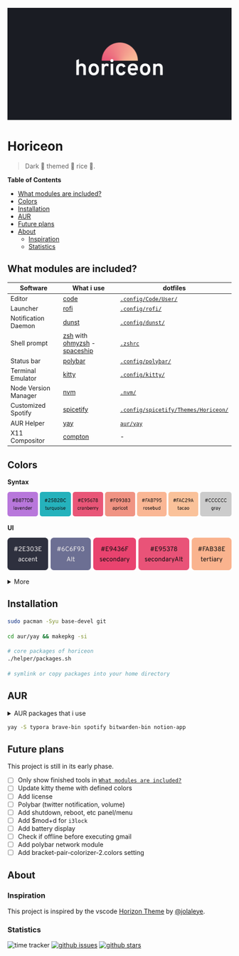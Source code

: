 ![Horiceon](.github/header.png)

# Horiceon

> Dark 🌆 themed 🎨 rice 🍚.

<!-- START doctoc generated TOC please keep comment here to allow auto update -->
<!-- DON'T EDIT THIS SECTION, INSTEAD RE-RUN doctoc TO UPDATE -->
**Table of Contents**

- [What modules are included?](#what-modules-are-included)
- [Colors](#colors)
- [Installation](#installation)
- [AUR](#aur)
- [Future plans](#future-plans)
- [About](#about)
  - [Inspiration](#inspiration)
  - [Statistics](#statistics)

<!-- END doctoc generated TOC please keep comment here to allow auto update -->

## What modules are included?

| Software             | What i use                                                   | dotfiles                                                     |
| -------------------- | ------------------------------------------------------------ | ------------------------------------------------------------ |
| Editor               | [code](https://github.com/microsoft/vscode)                  | [`.config/Code/User/`](.config/Code/User)                    |
| Launcher             | [rofi](https://github.com/davatorium/rofi)                   | [`.config/rofi/`](.config/rofi)                              |
| Notification Daemon  | [dunst](https://github.com/dunst-project/dunst)              | [`.config/dunst/`](.config/dunst/) |
| Shell prompt         | [zsh](https://zsh.org) with [ohmyzsh](https://github.com/ohmyzsh/ohmyzsh) - [spaceship](https://github.com/denysdovhan/spaceship-prompt) | [`.zshrc`](.zshrc)                                           |
| Status bar           | [polybar](https://github.com/polybar/polybar)                | [`.config/polybar/`](.config/polybar/)                       |
| Terminal Emulator    | [kitty](https://sw.kovidgoyal.net/kitty)                     | [`.config/kitty/`](.config/kitty)                            |
| Node Version Manager | [nvm](https://github.com/nvm-sh/nvm)                         | [`.nvm/`](.nvm)                                              |
| Customized Spotify   | [spicetify](https://github.com/khanhas/spicetify-cli)        | [`.config/spicetify/Themes/Horiceon/`](.config/spicetify/Themes/Horiceon) |
| AUR Helper           | [yay](https://github.com/Jguer/yay)                          | [`aur/yay`](aur/yay)                                         |
| X11 Compositor       | [compton](https://github.com/chjj/compton/)                  | -                                                            |

## Colors

**Syntax**

![colors-syntax](.github/colors-syntax.png)

**UI**

![ui-colors-accents](.github/ui-colors-accents.png)

<details>
    <summary>More</summary>

  ![ui-colors-base](.github/ui-colors-base.png)

  ![ui-status-colors](.github/ui-status-colors.png)

  **ANSI**

  ![ansi](.github/ansi.png)

  **Alpha Variations**

  ![alpha-variations](.github/alpha-variations.png)

</details>

## Installation

```bash
sudo pacman -Syu base-devel git

cd aur/yay && makepkg -si

# core packages of horiceon
./helper/packages.sh

# symlink or copy packages into your home directory
```

## AUR

<details>
    <summary>AUR packages that i use</summary>

    | Software         | What i use                                             | AUR Nam         |
    | ---------------- | ------------------------------------------------------ | --------------- |
    | Browser          | [Brave](https://brave.com/)                            | `brave-bin`     |
    | Music Client     | [Spotify](https://www.spotify.com/)                    | `spotify`       |
    | Notes            | [Notion](https://www.notion.so/)                       | `notion-app`    |
    | Password Manager | [Bitwarden](https://github.com/bitwarden/desktop)      | `bitwarden-bin` |
    | Screenshot       | [Flameshot](https://github.com/lupoDharkael/flameshot) | `flameshot`     |
    | WYSIWYG Editor   | [Typora](https://typora.io/)                           | `typora`        |

</details>

```bash
yay -S typora brave-bin spotify bitwarden-bin notion-app
```

## Future plans

This project is still in its early phase.

* [ ] Only show finished tools in [`What modules are included?`](#what-modules-are-included)
* [ ] Update kitty theme with defined colors
* [ ] Add license
* [ ] Polybar (twitter notification, volume)
* [ ] Add shutdown, reboot, etc panel/menu
* [ ] Add $mod+d for `i3lock`
* [ ] Add battery display
* [ ] Check if offline before executing gmail
* [ ] Add polybar network module
* [ ] Add bracket-pair-colorizer-2.colors setting

## About

### Inspiration

This project is inspired by the vscode [Horizon Theme](https://marketplace.visualstudio.com/items?itemName=jolaleye.horizon-theme-vscode) by [@jolaleye](https://github.com/jolaleye).

### Statistics

![time tracker](https://wakatime.com/badge/github/shiftgeist/horiceon.svg) [![github issues](https://img.shields.io/github/issues/shiftgeist/horiceon)](https://github.com/shiftgeist/horiceon/issues) [![github stars](https://img.shields.io/github/stars/shiftgeist/horiceon)](https://github.com/shiftgeist/horiceon/stargazers)
